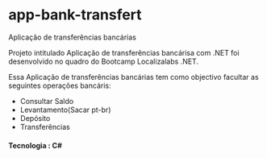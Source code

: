 # app-bank-transfert
Aplicação de transferências bancárias

Projeto intitulado Aplicação de transferências bancárisa com .NET  foi desenvolvido no quadro do Bootcamp Localizalabs .NET.

Essa Aplicação de transferências bancárias  tem como objectivo facultar as seguintes operações bancáris:
  - Consultar Saldo
  - Levantamento(Sacar pt-br)
  - Depósito
  - Transferências

#### Tecnologia : C#
